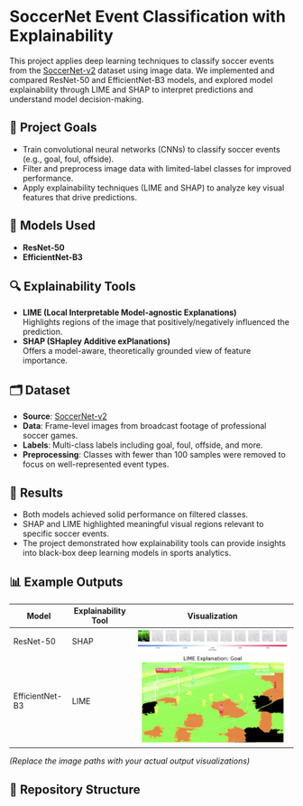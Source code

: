 # SoccerNet Event Classification with Explainability

This project applies deep learning techniques to classify soccer events from the [SoccerNet-v2](https://www.soccer-net.org/) dataset using image data. We implemented and compared ResNet-50 and EfficientNet-B3 models, and explored model explainability through LIME and SHAP to interpret predictions and understand model decision-making.

## 📌 Project Goals

- Train convolutional neural networks (CNNs) to classify soccer events (e.g., goal, foul, offside).
- Filter and preprocess image data with limited-label classes for improved performance.
- Apply explainability techniques (LIME and SHAP) to analyze key visual features that drive predictions.

## 🧠 Models Used

- **ResNet-50**  
- **EfficientNet-B3**

## 🔍 Explainability Tools

- **LIME (Local Interpretable Model-agnostic Explanations)**  
  Highlights regions of the image that positively/negatively influenced the prediction.
- **SHAP (SHapley Additive exPlanations)**  
  Offers a model-aware, theoretically grounded view of feature importance.

## 🗂️ Dataset

- **Source**: [SoccerNet-v2](https://www.soccer-net.org/)  
- **Data**: Frame-level images from broadcast footage of professional soccer games.  
- **Labels**: Multi-class labels including goal, foul, offside, and more.  
- **Preprocessing**: Classes with fewer than 100 samples were removed to focus on well-represented event types.

## 🧪 Results

- Both models achieved solid performance on filtered classes.
- SHAP and LIME highlighted meaningful visual regions relevant to specific soccer events.
- The project demonstrated how explainability tools can provide insights into black-box deep learning models in sports analytics.

## 📊 Example Outputs

| Model      | Explainability Tool | Visualization |
|------------|---------------------|----------------|
| ResNet-50  | SHAP                | ![SHAP Output](ShapOutput.png) |
| EfficientNet-B3 | LIME         | ![LIME Output](LimeOutput.png) |

_(Replace the image paths with your actual output visualizations)_

## 📁 Repository Structure

